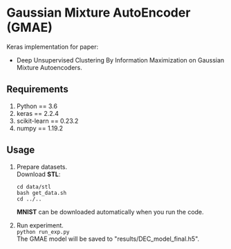 # Gaussian Mixture AutoEncoder (GMAE)

Keras implementation for paper:

* Deep Unsupervised Clustering By Information Maximization on Gaussian Mixture Autoencoders.

## Requirements
1. Python == 3.6
2. keras == 2.2.4
3. scikit-learn == 0.23.2
4. numpy == 1.19.2

## Usage
1. Prepare datasets.    
    Download **STL**:
    ```
    cd data/stl
    bash get_data.sh
    cd ../..
    ```

    **MNIST** can be downloaded automatically when you run the code.

2. Run experiment.   
    ```python run_exp.py```  
    The GMAE model will be saved to "results/DEC_model_final.h5".